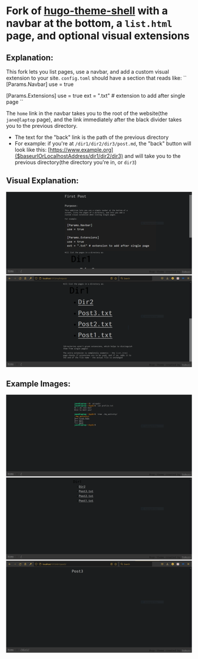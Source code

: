 # Fork of [hugo-theme-shell](https://github.com/Yukuro/hugo-theme-shell) with a navbar at the bottom, a `list.html` page, and optional visual extensions

## Explanation:
This fork lets you list pages, use a navbar, and add a custom visual extension to your site.
`config.toml` should have a section that reads like:
``
[Params.Navbar]
  use = true
  
[Params.Extensions]
  use = true
  ext = ".txt" # extension to add after single page
``

The `home` link in the navbar takes you to the root of the website(the `jane@laptop` page), and the link immediately after the black divider takes you to the previous directory.
  - The text for the "back" link is the path of the previous directory
  - For example: if you're at `/dir1/dir2/dir3/post.md`, the "back" button will look like this:
    [https://www.example.org]($baseurlOrLocalhostAddress/dir1/dir2/dir3)
    and will take you to the previous directory(the directory you're in, or `dir3`)

## Visual Explanation:
![submissionimage1](submission1.png)
![submissionimage1.5](submission1.5.png)

## Example Images:
![submissionimage2](submission2.png)
![submissionimage3](submission3.png)
![submissionimage4](submission4.png)
